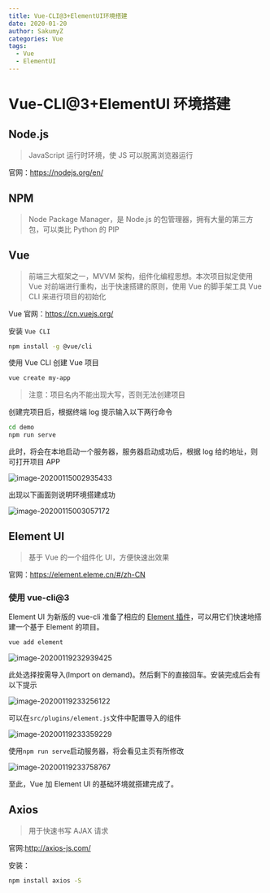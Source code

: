 ```yaml
---
title: Vue-CLI@3+ElementUI环境搭建
date: 2020-01-20
author: SakumyZ
categories: Vue
tags:
  - Vue
  - ElementUI
---
```


# Vue-CLI@3+ElementUI 环境搭建

## Node.js

> JavaScript 运行时环境，使 JS 可以脱离浏览器运行

官网：https://nodejs.org/en/

## NPM

> Node Package Manager，是 Node.js 的包管理器，拥有大量的第三方包，可以类比 Python 的 PIP

## Vue

> 前端三大框架之一，MVVM 架构，组件化编程思想。本次项目拟定使用 Vue 对前端进行重构，出于快速搭建的原则，使用 Vue 的脚手架工具 Vue CLI 来进行项目的初始化

Vue 官网：https://cn.vuejs.org/

安装 `Vue CLI`

```bash
npm install -g @vue/cli
```

使用 Vue CLI 创建 Vue 项目

```bash
vue create my-app
```

> 注意：项目名内不能出现大写，否则无法创建项目

创建完项目后，根据终端 log 提示输入以下两行命令

```bash
cd demo
npm run serve
```

此时，将会在本地启动一个服务器，服务器启动成功后，根据 log 给的地址，则可打开项目 APP

![image-20200115002935433](C:\Users\AkSa\Desktop\imgs\image-20200115002935433.png)

出现以下画面则说明环境搭建成功

![image-20200115003057172](http://sakumyz.xyz/static/images/image-20200115003057172.png)

## Element UI

> 基于 Vue 的一个组件化 UI，方便快速出效果

官网：https://element.eleme.cn/#/zh-CN

### 使用 vue-cli@3

Element UI 为新版的 vue-cli 准备了相应的 [Element 插件](https://github.com/ElementUI/vue-cli-plugin-element)，可以用它们快速地搭建一个基于 Element 的项目。

```bash
vue add element
```

![image-20200119232939425](http://sakumyz.xyz/static/images/image-20200119232939425.png)

此处选择按需导入(Import on demand)。然后剩下的直接回车。安装完成后会有以下提示

![image-20200119233256122](http://sakumyz.xyz/static/images/image-20200119233256122.png)

可以在`src/plugins/element.js`文件中配置导入的组件

![image-20200119233359229](http://sakumyz.xyz/static/images/image-20200119233359229.png)

使用`npm run serve`启动服务器，将会看见主页有所修改

![image-20200119233758767](http://sakumyz.xyz/static/images/image-20200119233758767.png)

至此，Vue 加 Element UI 的基础环境就搭建完成了。

## Axios

> 用于快速书写 AJAX 请求

官网:http://axios-js.com/

安装：

```bash
npm install axios -S
```
